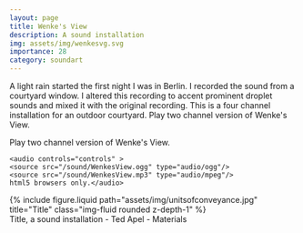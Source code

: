 ```yaml
---
layout: page
title: Wenke's View
description: A sound installation 
img: assets/img/wenkesvg.svg
importance: 28
category: soundart
---
```


A light rain started the first night I was in Berlin. I recorded the sound from a courtyard window. I altered this recording to accent prominent droplet sounds and mixed it with the original recording. This is a four channel installation for an outdoor courtyard. Play two channel version of Wenke's View.

Play two channel version of Wenke's View. 

	<audio controls="controls" >
	<source src="/sound/WenkesView.ogg" type="audio/ogg"/>
	<source src="/sound/WenkesView.mp3" type="audio/mpeg"/>
	html5 browsers only.</audio>
	




<div class="row">
    <div class="col-sm mt-3 mt-md-0">
        {% include figure.liquid path="assets/img/unitsofconveyance.jpg" title="Title" class="img-fluid rounded z-depth-1" %}
    </div>
</div>
<div class="caption">
    Title, a sound installation - Ted Apel - Materials

</div>



